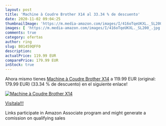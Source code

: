 ```yaml
---
layout: post
title: 'Machine à Coudre Brother X14 al 33.34 % de descuento'
date: 2020-11-02 09:04:25
thumbnailImage: 'https://m.media-amazon.com/images/I/416oTqeUKXL._SL200_.jpg'
images: [ 'https://m.media-amazon.com/images/I/416oTqeUKXL._SL200_.jpg' ]
comments: true
category: ofertas
author: ring
slug: B01459QFF0
description:
actualPrice: 119.99 EUR
comparePrice: 179.99 EUR
inStock: true
---
```


Ahora mismo tienes [Machine à Coudre Brother X14](https://www.amazon.fr/dp/B01459QFF0/?tag=tolees0d-21) a 119.99 EUR (original: 179.99 EUR) (33.34 %  de descuento) en el siguiente enlace!

[![Machine à Coudre Brother X14](https://m.media-amazon.com/images/I/416oTqeUKXL._SL200_.jpg)](https://www.amazon.fr/dp/B01459QFF0/?tag=tolees0d-21)

[Visítala!!!](https://www.amazon.fr/dp/B01459QFF0/?tag=tolees0d-21)

Links participate in Amazon Associate program and might generate a comission on qualifying sales
